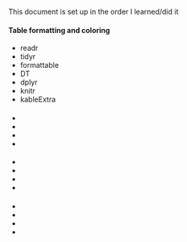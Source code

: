 
<p>
  This document is set up in the order I learned/did it
</p>

<h4>
  Table formatting and coloring
</h4>
<ul>
  <li>readr</li>
  <li>tidyr</li>
  <li>formattable</li>
  <li>DT</li>
  <li>dplyr</li>
  <li>knitr</li>
  <li>kableExtra</li>

</ul>

<h4>

</h4>
<ul>
  <li></li>
  <li></li>
  <li></li>
  <li></li>
</ul>

<h4>

</h4>
<ul>
  <li></li>
  <li></li>
  <li></li>
  <li></li>
</ul>

<h4>

</h4>
<ul>
  <li></li>
  <li></li>
  <li></li>
  <li></li>
</ul>
